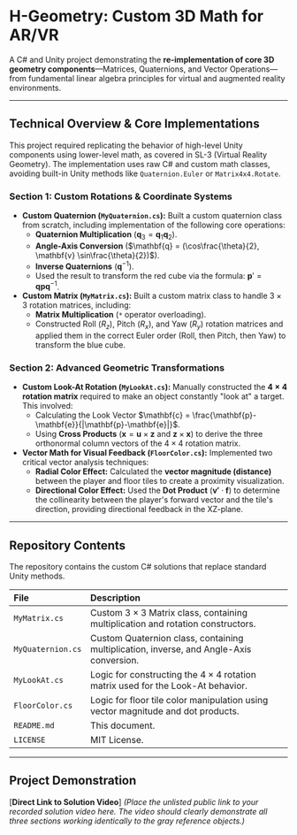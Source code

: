 # H-Geometry: Custom 3D Math for AR/VR

A C\# and Unity project demonstrating the **re-implementation of core 3D geometry components**—Matrices, Quaternions, and Vector Operations—from fundamental linear algebra principles for virtual and augmented reality environments.

---

## Technical Overview & Core Implementations

This project required replicating the behavior of high-level Unity components using lower-level math, as covered in SL-3 (Virtual Reality Geometry). The implementation uses raw C\# and custom math classes, avoiding built-in Unity methods like `Quaternion.Euler` or `Matrix4x4.Rotate`.

### Section 1: Custom Rotations & Coordinate Systems

* **Custom Quaternion (`MyQuaternion.cs`):** Built a custom quaternion class from scratch, including implementation of the following core operations:
    * **Quaternion Multiplication** ($\mathbf{q}_3 = \mathbf{q}_1 \mathbf{q}_2$).
    * **Angle-Axis Conversion** ($\mathbf{q} = (\cos\frac{\theta}{2}, \mathbf{v} \sin\frac{\theta}{2})$).
    * **Inverse Quaternions** ($\mathbf{q}^{-1}$).
    * Used the result to transform the red cube via the formula: $\mathbf{p}' = \mathbf{q} \mathbf{p} \mathbf{q}^{-1}$.
* **Custom Matrix (`MyMatrix.cs`):** Built a custom matrix class to handle $3 \times 3$ rotation matrices, including:
    * **Matrix Multiplication** (`*` operator overloading).
    * Constructed Roll ($R_z$), Pitch ($R_x$), and Yaw ($R_y$) rotation matrices and applied them in the correct Euler order (Roll, then Pitch, then Yaw) to transform the blue cube.

### Section 2: Advanced Geometric Transformations

* **Custom Look-At Rotation (`MyLookAt.cs`):** Manually constructed the **$4 \times 4$ rotation matrix** required to make an object constantly "look at" a target. This involved:
    * Calculating the Look Vector $\mathbf{c} = \frac{\mathbf{p}-\mathbf{e}}{|\mathbf{p}-\mathbf{e}|}$.
    * Using **Cross Products** ($\mathbf{x} = \mathbf{u} \times \mathbf{z}$ and $\mathbf{z} \times \mathbf{x}$) to derive the three orthonormal column vectors of the $4 \times 4$ rotation matrix.
* **Vector Math for Visual Feedback (`FloorColor.cs`):** Implemented two critical vector analysis techniques:
    * **Radial Color Effect:** Calculated the **vector magnitude (distance)** between the player and floor tiles to create a proximity visualization.
    * **Directional Color Effect:** Used the **Dot Product** ($\mathbf{v'} \cdot \mathbf{f}$) to determine the collinearity between the player's forward vector and the tile's direction, providing directional feedback in the XZ-plane.

---

## Repository Contents

The repository contains the custom C\# solutions that replace standard Unity methods.

| File | Description |
| :--- | :--- |
| `MyMatrix.cs` | Custom $3 \times 3$ Matrix class, containing multiplication and rotation constructors. |
| `MyQuaternion.cs` | Custom Quaternion class, containing multiplication, inverse, and Angle-Axis conversion. |
| `MyLookAt.cs` | Logic for constructing the $4 \times 4$ rotation matrix used for the Look-At behavior. |
| `FloorColor.cs` | Logic for floor tile color manipulation using vector magnitude and dot products. |
| `README.md` | This document. |
| `LICENSE` | MIT License. |

---

## Project Demonstration

[**Direct Link to Solution Video**]
*(Place the unlisted public link to your recorded solution video here. The video should clearly demonstrate all three sections working identically to the gray reference objects.)*
